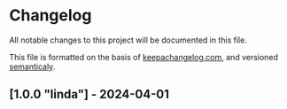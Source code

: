 # Changelog

All notable changes to this project will be documented in this file. 

This file is formatted on the basis of [keepachangelog.com](https://keepachangelog.com/en/1.0.0/),
and versioned [semanticaly](https://semver.org/spec/v2.0.0.html).

## [1.0.0 "linda"] - 2024-04-01